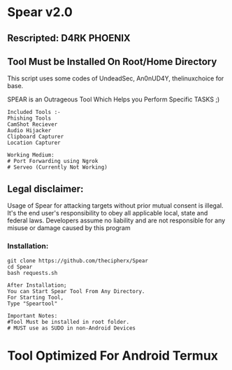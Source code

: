 # Spear v2.0
## Rescripted: D4RK PHOENIX
## Tool Must be Installed On Root/Home Directory
This script uses some codes of UndeadSec, An0nUD4Y, thelinuxchoice for base.


SPEAR is an Outrageous Tool Which Helps you Perform Specific TASKS ;)
```
Included Tools :-
Phishing Tools
CamShot Reciever
Audio Hijacker
Clipboard Capturer
Location Capturer
```
```
Working Medium:
# Port Forwarding using Ngrok
# Serveo (Currently Not Working)
```
## Legal disclaimer:
Usage of Spear for attacking targets without prior mutual consent is illegal. It's the end user's responsibility to obey all applicable local, state and federal laws. Developers assume no liability and are not responsible for any misuse or damage caused by this program 

### Installation:
```
git clone https://github.com/thecipherx/Spear
cd Spear
bash requests.sh
```
```
After Installation;
You can Start Spear Tool From Any Directory.
For Starting Tool, 
Type "Speartool"
```
```
Important Notes:
#Tool Must be installed in root folder.
# MUST use as SUDO in non-Android Devices
```
# Tool Optimized For Android Termux



